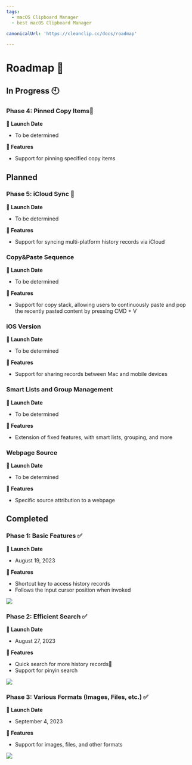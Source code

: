 ```yaml
---
tags:
  - macOS Clipboard Manager
  - best macOS Clipboard Manager

canonicalUrl: 'https://cleanclip.cc/docs/roadmap'

---
```


# Roadmap 📅

## In Progress 🕙
### Phase 4: Pinned Copy Items🌟
**📅 Launch Date**
- To be determined

**🔧 Features**
- Support for pinning specified copy items

## Planned

### Phase 5: iCloud Sync 📅
**📅 Launch Date**
- To be determined

**🔧 Features**
- Support for syncing multi-platform history records via iCloud


### Copy&Paste Sequence
**📅 Launch Date**
- To be determined

**🔧 Features**
- Support for copy stack, allowing users to continuously paste and pop the recently pasted content by pressing CMD + V

### iOS Version
**📅 Launch Date**
- To be determined

**🔧 Features**
- Support for sharing records between Mac and mobile devices

### Smart Lists and Group Management
**📅 Launch Date**
- To be determined

**🔧 Features**
- Extension of fixed features, with smart lists, grouping, and more

### Webpage Source
**📅 Launch Date**
- To be determined

**🔧 Features**
- Specific source attribution to a webpage

## Completed
### Phase 1: Basic Features ✅

**📅 Launch Date**
- August 19, 2023

**🔧 Features**
- Shortcut key to access history records
- Follows the input cursor position when invoked

![](/images/roadmap/snap1.png)

### Phase 2: Efficient Search ✅

**📅 Launch Date**
- August 27, 2023

**🔧 Features**
- Quick search for more history records📝
- Support for pinyin search

![](/images/roadmap/snap2.png)

### Phase 3: Various Formats (Images, Files, etc.) ✅
**📅 Launch Date**
- September 4, 2023

**🔧 Features**
- Support for images, files, and other formats

![](/images/roadmap/phase3.webp)